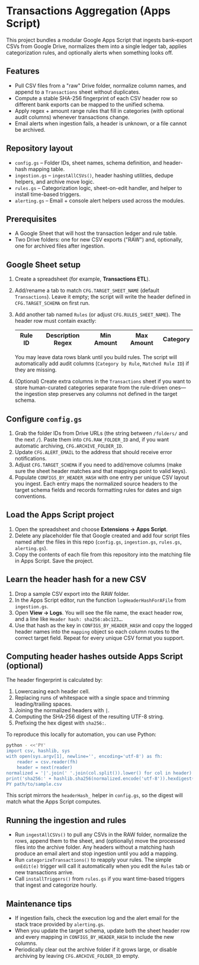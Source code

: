 # Transactions Aggregation (Apps Script)

This project bundles a modular Google Apps Script that ingests bank-export CSVs from Google Drive, normalizes them into a single ledger tab, applies categorization rules, and optionally alerts when something looks off.

## Features
- Pull CSV files from a "raw" Drive folder, normalize column names, and append to a `Transactions` sheet without duplicates.
- Compute a stable SHA-256 fingerprint of each CSV header row so different bank exports can be mapped to the unified schema.
- Apply regex + amount range rules that fill in categories (with optional audit columns) whenever transactions change.
- Email alerts when ingestion fails, a header is unknown, or a file cannot be archived.

## Repository layout
- `config.gs` – Folder IDs, sheet names, schema definition, and header-hash mapping table.
- `ingestion.gs` – `ingestAllCSVs()`, header hashing utilities, dedupe helpers, and archive move logic.
- `rules.gs` – Categorization logic, sheet-on-edit handler, and helper to install time-based triggers.
- `alerting.gs` – Email + console alert helpers used across the modules.

## Prerequisites
- A Google Sheet that will host the transaction ledger and rule table.
- Two Drive folders: one for new CSV exports ("RAW") and, optionally, one for archived files after ingestion.

## Google Sheet setup
1. Create a spreadsheet (for example, **Transactions ETL**).
2. Add/rename a tab to match `CFG.TARGET_SHEET_NAME` (default `Transactions`). Leave it empty; the script will write the header defined in `CFG.TARGET_SCHEMA` on first run.
3. Add another tab named `Rules` (or adjust `CFG.RULES_SHEET_NAME`). The header row must contain exactly:
   
   | Rule ID | Description Regex | Min Amount | Max Amount | Category |
   |---------|-------------------|------------|------------|----------|
   
   You may leave data rows blank until you build rules. The script will automatically add audit columns (`Category by Rule`, `Matched Rule ID`) if they are missing.
4. (Optional) Create extra columns in the `Transactions` sheet if you want to store human-curated categories separate from the rule-driven ones—the ingestion step preserves any columns not defined in the target schema.

## Configure `config.gs`
1. Grab the folder IDs from Drive URLs (the string between `/folders/` and the next `/`). Paste them into `CFG.RAW_FOLDER_ID` and, if you want automatic archiving, `CFG.ARCHIVE_FOLDER_ID`.
2. Update `CFG.ALERT_EMAIL` to the address that should receive error notifications.
3. Adjust `CFG.TARGET_SCHEMA` if you need to add/remove columns (make sure the sheet header matches and that mappings point to valid keys).
4. Populate `CONFIGS_BY_HEADER_HASH` with one entry per unique CSV layout you ingest. Each entry maps the normalized source headers to the target schema fields and records formatting rules for dates and sign conventions.

## Load the Apps Script project
1. Open the spreadsheet and choose **Extensions → Apps Script**.
2. Delete any placeholder file that Google created and add four script files named after the files in this repo (`config.gs`, `ingestion.gs`, `rules.gs`, `alerting.gs`).
3. Copy the contents of each file from this repository into the matching file in Apps Script. Save the project.

## Learn the header hash for a new CSV
1. Drop a sample CSV export into the RAW folder.
2. In the Apps Script editor, run the function `logHeaderHashForAFile` from `ingestion.gs`.
3. Open **View → Logs**. You will see the file name, the exact header row, and a line like `Header hash: sha256:abc123…`.
4. Use that hash as the key in `CONFIGS_BY_HEADER_HASH` and copy the logged header names into the `mapping` object so each column routes to the correct target field. Repeat for every unique CSV format you support.

## Computing header hashes outside Apps Script (optional)
The header fingerprint is calculated by:
1. Lowercasing each header cell.
2. Replacing runs of whitespace with a single space and trimming leading/trailing spaces.
3. Joining the normalized headers with `|`.
4. Computing the SHA-256 digest of the resulting UTF-8 string.
5. Prefixing the hex digest with `sha256:`.

To reproduce this locally for automation, you can use Python:
```bash
python - <<'PY'
import csv, hashlib, sys
with open(sys.argv[1], newline='', encoding='utf-8') as fh:
    reader = csv.reader(fh)
    header = next(reader)
normalized = '|'.join(' '.join(col.split()).lower() for col in header)
print('sha256:' + hashlib.sha256(normalized.encode('utf-8')).hexdigest())
PY path/to/sample.csv
```
This script mirrors the `headerHash_` helper in `config.gs`, so the digest will match what the Apps Script computes.

## Running the ingestion and rules
- Run `ingestAllCSVs()` to pull any CSVs in the RAW folder, normalize the rows, append them to the sheet, and (optionally) move the processed files into the archive folder. Any headers without a matching hash produce an email alert and stop ingestion until you add a mapping.
- Run `categorizeTransactions()` to reapply your rules. The simple `onEdit(e)` trigger will call it automatically when you edit the `Rules` tab or new transactions arrive.
- Call `installTriggers()` from `rules.gs` if you want time-based triggers that ingest and categorize hourly.

## Maintenance tips
- If ingestion fails, check the execution log and the alert email for the stack trace provided by `alerting.gs`.
- When you update the target schema, update both the sheet header row and every mapping in `CONFIGS_BY_HEADER_HASH` to include the new columns.
- Periodically clear out the archive folder if it grows large, or disable archiving by leaving `CFG.ARCHIVE_FOLDER_ID` empty.
